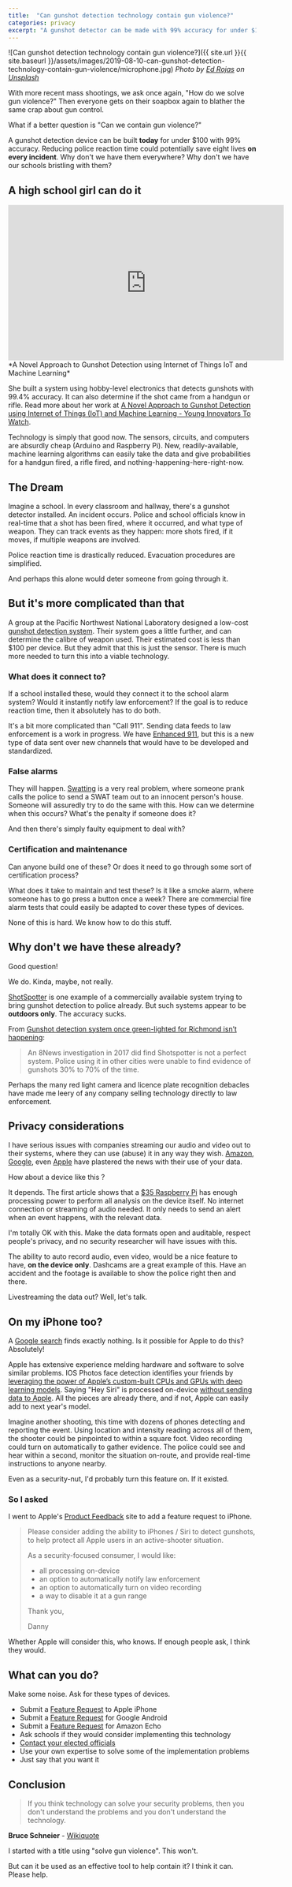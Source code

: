 ```yaml
---
title:  "Can gunshot detection technology contain gun violence?"
categories: privacy
excerpt: "A gunshot detector can be made with 99% accuracy for under $100. Can we use this technology to help contain gun violence?"
---
```

![Can gunshot detection technology contain gun violence?]({{ site.url }}{{ site.baseurl }}/assets/images/2019-08-10-can-gunshot-detection-technology-contain-gun-violence/microphone.jpg)
*Photo by [Ed Rojas](https://unsplash.com/@ed91?utm_source=unsplash&utm_medium=referral&utm_content=creditCopyText) on [Unsplash](https://unsplash.com/?utm_source=unsplash&utm_medium=referral&utm_content=creditCopyText)*

With more recent mass shootings, we ask once again, "How do we solve gun violence?" Then everyone gets on their soapbox again to blather the same crap about gun control.

What if a better question is "Can we contain gun violence?"

A gunshot detection device can be built **today** for under $100 with 99% accuracy. Reducing police reaction time could potentially save eight lives **on every incident**. Why don't we have them everywhere? Why don't we have our schools bristling with them?

A high school girl can do it
----------------------------
<iframe width="560" height="315" src="https://www.youtube.com/embed/jZMG0VqYnxc" frameborder="0" allow="picture-in-picture" allowfullscreen></iframe>
*A Novel Approach to Gunshot Detection using Internet of Things IoT and Machine Learning*

She built a system using hobby-level electronics that detects gunshots with 99.4% accuracy. It can also determine if the shot came from a handgun or rifle. Read more about her work at [A Novel Approach to Gunshot Detection using Internet of Things (IoT) and Machine Learning - Young Innovators To Watch](https://younginnovatorstowatch.com/entries/a-novel-approach-to-gunshot-detection-using-internet-of-things-iot-and-machine-learning/).

Technology is simply that good now. The sensors, circuits, and computers are absurdly cheap (Arduino and Raspberry Pi). New, readily-available, machine learning algorithms can easily take the data and give probabilities for a handgun fired, a rifle fired, and nothing-happening-here-right-now.

The Dream
---------

Imagine a school. In every classroom and hallway, there's a gunshot detector installed. An incident occurs. Police and school officials know in real-time that a shot has been fired, where it occurred, and what type of weapon. They can track events as they happen: more shots fired, if it moves, if multiple weapons are involved.

Police reaction time is drastically reduced. Evacuation procedures are simplified.

And perhaps this alone would deter someone from going through it.

But it's more complicated than that
-----------------------------------

A group at the Pacific Northwest National Laboratory designed a low-cost [gunshot detection system](https://www.rdmag.com/article/2018/05/sensor-can-instantly-detect-gunshots-id-weapons-during-school-shootings). Their system goes a little further, and can determine the calibre of weapon used. Their estimated cost is less than $100 per device. But they admit that this is just the sensor. There is much more needed to turn this into a viable technology.

### What does it connect to?

If a school installed these, would they connect it to the school alarm system? Would it instantly notify law enforcement? If the goal is to reduce reaction time, then it absolutely has to do both.

It's a bit more complicated than "Call 911". Sending data feeds to law enforcement is a work in progress. We have [Enhanced 911](https://en.wikipedia.org/wiki/Enhanced_9-1-1), but this is a new type of data sent over new channels that would have to be developed and standardized.

### False alarms

They will happen. [Swatting](https://en.wikipedia.org/wiki/Swatting) is a very real problem, where someone prank calls the police to send a SWAT team out to an innocent person's house. Someone will assuredly try to do the same with this. How can we determine when this occurs? What's the penalty if someone does it?

And then there's simply faulty equipment to deal with?

### Certification and maintenance

Can anyone build one of these? Or does it need to go through some sort of certification process?

What does it take to maintain and test these? Is it like a smoke alarm, where someone has to go press a button once a week? There are commercial fire alarm tests that could easily be adapted to cover these types of devices.

None of this is hard. We know how to do this stuff.

Why don't we have these already?
--------------------------------

Good question!

We do. Kinda, maybe, not really.

[ShotSpotter](https://www.shotspotter.com/) is one example of a commercially available system trying to bring gunshot detection to police already. But such systems appear to be **outdoors only**. The accuracy sucks.

From [Gunshot detection system once green-lighted for Richmond isn’t happening](https://www.wric.com/news/taking-action/gunshot-detection-system-once-green-lighted-for-richmond-isnt-happening/):

> An 8News investigation in 2017 did find Shotspotter is not a perfect system. Police using it in other cities were unable to find evidence of gunshots 30% to 70% of the time.

Perhaps the many red light camera and licence plate recognition debacles have made me leery of any company selling technology directly to law enforcement.

Privacy considerations
----------------------

I have serious issues with companies streaming our audio and video out to their systems, where they can use (abuse) it in any way they wish. [Amazon](https://www.cnn.com/2019/04/11/tech/amazon-alexa-listening/index.html), [Google](https://www.inc.com/jason-aten/google-is-absolutely-listening-to-your-conversations-it-just-confirms-why-people-dont-trust-big-tech.html), even [Apple](https://www.theguardian.com/technology/2019/jul/26/apple-contractors-regularly-hear-confidential-details-on-siri-recordings) have plastered the news with their use of your data.

How about a device like this ?

It depends. The first article shows that a [$35 Raspberry Pi](https://www.adafruit.com/product/3775) has enough processing power to perform all analysis on the device itself. No internet connection or streaming of audio needed. It only needs to send an alert when an event happens, with the relevant data.

I'm totally OK with this. Make the data formats open and auditable, respect people's privacy, and no security researcher will have issues with this.

The ability to auto record audio, even video, would be a nice feature to have, **on the device only**. Dashcams are a great example of this. Have an accident and the footage is available to show the police right then and there.

Livestreaming the data out? Well, let's talk.

On my iPhone too?
-----------------

A [Google search](https://www.google.com/search?q=ios+gunshot+detection) finds exactly nothing. Is it possible for Apple to do this? Absolutely!

Apple has extensive experience melding hardware and software to solve similar problems. IOS Photos face detection identifies your friends by [leveraging the power of Apple’s custom-built CPUs and GPUs with deep learning models](https://www.idownloadblog.com/2017/11/16/apple-machine-learning-journal-on-device-facial-recognition/). Saying "Hey Siri" is processed on-device [without sending data to Apple](https://techcrunch.com/2015/09/11/apple-addresses-privacy-questions-about-hey-siri-and-live-photo-features/). All the pieces are already there, and if not, Apple can easily add to next year's model.

Imagine another shooting, this time with dozens of phones detecting and reporting the event. Using location and intensity reading across all of them, the shooter could be pinpointed to within a square foot. Video recording could turn on automatically to gather evidence. The police could see and hear within a second, monitor the situation on-route, and provide real-time instructions to anyone nearby.

Even as a security-nut, I'd probably turn this feature on. If it existed.

### So I asked

I went to Apple's [Product Feedback](https://www.apple.com/feedback/) site to add a feature request to iPhone.

> Please consider adding the ability to iPhones / Siri to detect gunshots, to help protect all Apple users in an active-shooter situation.
>
> As a security-focused consumer, I would like:
>  * all processing on-device
>  * an option to automatically notify law enforcement
>  * an option to automatically turn on video recording
>  * a way to disable it at a gun range
>
>  Thank you,
>
>  Danny

Whether Apple will consider this, who knows. If enough people ask, I think they would.

What can you do?
----------------

Make some noise. Ask for these types of devices.

*   Submit a [Feature Request](https://www.apple.com/feedback/) to Apple iPhone
*   Submit a [Feature Request](https://code.google.com/p/android/issues/entry?template=Feature%20request) for Google Android
*   Submit a [Feature Request](https://forums.developer.amazon.com/topics/feature+request.html) for Amazon Echo
*   Ask schools if they would consider implementing this technology
*   [Contact your elected officials](https://www.usa.gov/elected-officials)
*   Use your own expertise to solve some of the implementation problems
*   Just say that you want it

Conclusion
----------

> If you think technology can solve your security problems, then you don't understand the problems and you don't understand the technology.

**Bruce Schneier** - [Wikiquote](https://en.wikiquote.org/wiki/Bruce_Schneier)

I started with a title using "solve gun violence". This won't.

But can it be used as an effective tool to help contain it? I think it can. Please help.
